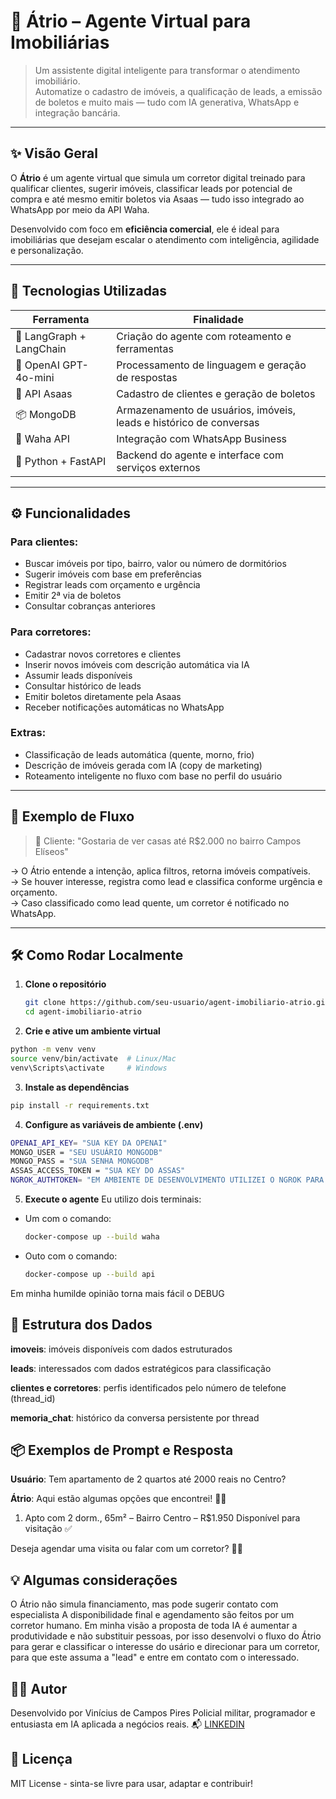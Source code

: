 # 🏡 Átrio – Agente Virtual para Imobiliárias

> Um assistente digital inteligente para transformar o atendimento imobiliário.  
> Automatize o cadastro de imóveis, a qualificação de leads, a emissão de boletos e muito mais — tudo com IA generativa, WhatsApp e integração bancária.

---

## ✨ Visão Geral

O **Átrio** é um agente virtual que simula um corretor digital treinado para qualificar clientes, sugerir imóveis, classificar leads por potencial de compra e até mesmo emitir boletos via Asaas — tudo isso integrado ao WhatsApp por meio da API Waha.

Desenvolvido com foco em **eficiência comercial**, ele é ideal para imobiliárias que desejam escalar o atendimento com inteligência, agilidade e personalização.

---

## 🔧 Tecnologias Utilizadas

| Ferramenta | Finalidade |
|------------|------------|
| 🧠 LangGraph + LangChain | Criação do agente com roteamento e ferramentas |
| 💬 OpenAI GPT-4o-mini | Processamento de linguagem e geração de respostas |
| 🧾 API Asaas | Cadastro de clientes e geração de boletos |
| 📦 MongoDB | Armazenamento de usuários, imóveis, leads e histórico de conversas |
| 🤖 Waha API | Integração com WhatsApp Business |
| 🧭 Python + FastAPI | Backend do agente e interface com serviços externos |

---

## ⚙️ Funcionalidades

### Para clientes:
- Buscar imóveis por tipo, bairro, valor ou número de dormitórios
- Sugerir imóveis com base em preferências
- Registrar leads com orçamento e urgência
- Emitir 2ª via de boletos
- Consultar cobranças anteriores

### Para corretores:
- Cadastrar novos corretores e clientes
- Inserir novos imóveis com descrição automática via IA
- Assumir leads disponíveis
- Consultar histórico de leads
- Emitir boletos diretamente pela Asaas
- Receber notificações automáticas no WhatsApp

### Extras:
- Classificação de leads automática (quente, morno, frio)
- Descrição de imóveis gerada com IA (copy de marketing)
- Roteamento inteligente no fluxo com base no perfil do usuário

---

## 🧠 Exemplo de Fluxo

> 🧑 Cliente: "Gostaria de ver casas até R$2.000 no bairro Campos Elíseos"

→ O Átrio entende a intenção, aplica filtros, retorna imóveis compatíveis.  
→ Se houver interesse, registra como lead e classifica conforme urgência e orçamento.  
→ Caso classificado como lead quente, um corretor é notificado no WhatsApp.

---

## 🛠️ Como Rodar Localmente

1. **Clone o repositório**
   ```bash
   git clone https://github.com/seu-usuario/agent-imobiliario-atrio.git
   cd agent-imobiliario-atrio

2. **Crie e ative um ambiente virtual**
  ```bash
  python -m venv venv
  source venv/bin/activate  # Linux/Mac
  venv\Scripts\activate     # Windows
  ```

3. **Instale as dependências**
  ``` bash
  pip install -r requirements.txt
  ```

4. **Configure as variáveis de ambiente (.env)**
  ``` bash
  OPENAI_API_KEY= "SUA KEY DA OPENAI"
  MONGO_USER = "SEU USUÁRIO MONGODB"
  MONGO_PASS = "SUA SENHA MONGODB"
  ASSAS_ACCESS_TOKEN = "SUA KEY DO ASSAS"
  NGROK_AUTHTOKEN= "EM AMBIENTE DE DESENVOLVIMENTO UTILIZEI O NGROK PARA GERAR UM DOMÍNIO HTTPS PARA O WEBHOOK DO ASSAS ENTÃO É NECESSÁRIO O AUTHTOKEN DO NGROK"
  ```

5. **Execute o agente**
 Eu utilizo dois terminais:
  - Um com o comando:
     ``` bash
     docker-compose up --build waha
     ```
  - Outo com o comando:
     ``` bash
     docker-compose up --build api
     ```

Em minha humilde opinião torna mais fácil o DEBUG

## 📁 Estrutura dos Dados

**imoveis**: imóveis disponíveis com dados estruturados

**leads**: interessados com dados estratégicos para classificação

**clientes e corretores**: perfis identificados pelo número de telefone (thread_id)

**memoria_chat**: histórico da conversa persistente por thread

## 📦 Exemplos de Prompt e Resposta

**Usuário**: Tem apartamento de 2 quartos até 2000 reais no Centro?

**Átrio**: Aqui estão algumas opções que encontrei! 🏢✨
1. Apto com 2 dorm., 65m² – Bairro Centro – R$1.950
Disponível para visitação ✅

Deseja agendar uma visita ou falar com um corretor? 👨‍💼

## 💡 Algumas considerações

O Átrio não simula financiamento, mas pode sugerir contato com especialista
A disponibilidade final e agendamento são feitos por um corretor humano.
Em minha visão a proposta de toda IA é aumentar a produtividade e não substituir pessoas, por isso desenvolvi o fluxo do Átrio para gerar e classificar o interesse do usário e direcionar para um corretor, para que este assuma a "lead" e entre em contato com o interessado.

## 👨‍💻 Autor

Desenvolvido por Vinícius de Campos Pires
Policial militar, programador e entusiasta em IA aplicada a negócios reais.
📬 [LINKEDIN](https://www.linkedin.com/in/vin%C3%ADcius-de-campos-pires-544a88241/)

## 📄 Licença
MIT License - sinta-se livre para usar, adaptar e contribuir!

